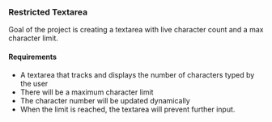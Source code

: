 <h3>Restricted Textarea</h3>

<p>Goal of the project is creating a textarea with live character count and a max character limit.</p>

<h4>Requirements</h4>

- A textarea that tracks and displays the number of characters typed by the user<br>
- There will be a maximum character limit<br>
- The character number will be updated dynamically<br>
- When the limit is reached, the textarea will prevent further input.